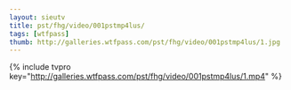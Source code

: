 ```yaml
--- 
layout: sieutv
title: pst/fhg/video/001pstmp4lus/
tags: [wtfpass]
thumb: http://galleries.wtfpass.com/pst/fhg/video/001pstmp4lus/1.jpg
---
```

{% include tvpro key="http://galleries.wtfpass.com/pst/fhg/video/001pstmp4lus/1.mp4" %} 

